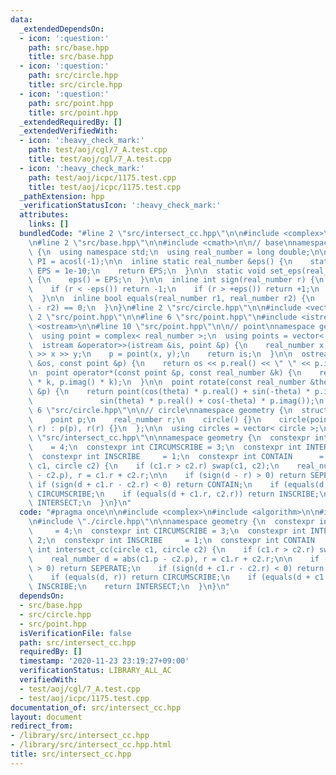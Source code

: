 ```yaml
---
data:
  _extendedDependsOn:
  - icon: ':question:'
    path: src/base.hpp
    title: src/base.hpp
  - icon: ':question:'
    path: src/circle.hpp
    title: src/circle.hpp
  - icon: ':question:'
    path: src/point.hpp
    title: src/point.hpp
  _extendedRequiredBy: []
  _extendedVerifiedWith:
  - icon: ':heavy_check_mark:'
    path: test/aoj/cgl/7_A.test.cpp
    title: test/aoj/cgl/7_A.test.cpp
  - icon: ':heavy_check_mark:'
    path: test/aoj/icpc/1175.test.cpp
    title: test/aoj/icpc/1175.test.cpp
  _pathExtension: hpp
  _verificationStatusIcon: ':heavy_check_mark:'
  attributes:
    links: []
  bundledCode: "#line 2 \"src/intersect_cc.hpp\"\n\n#include <complex>\n#include <algorithm>\n\
    \n#line 2 \"src/base.hpp\"\n\n#include <cmath>\n\n// base\nnamespace geometry\
    \ {\n  using namespace std;\n  using real_number = long double;\n\n  const real_number\
    \ PI = acosl(-1);\n\n  inline static real_number &eps() {\n    static real_number\
    \ EPS = 1e-10;\n    return EPS;\n  }\n\n  static void set_eps(real_number EPS)\
    \ {\n    eps() = EPS;\n  }\n\n  inline int sign(real_number r) {\n    set_eps(1e-10);\n\
    \    if (r < -eps()) return -1;\n    if (r > +eps()) return +1;\n    return 0;\n\
    \  }\n\n  inline bool equals(real_number r1, real_number r2) {\n    return sign(r1\
    \ - r2) == 0;\n  }\n}\n#line 2 \"src/circle.hpp\"\n\n#include <vector>\n\n#line\
    \ 2 \"src/point.hpp\"\n\n#line 6 \"src/point.hpp\"\n#include <istream>\n#include\
    \ <ostream>\n\n#line 10 \"src/point.hpp\"\n\n// point\nnamespace geometry {\n\
    \  using point = complex< real_number >;\n  using points = vector< point >;\n\n\
    \  istream &operator>>(istream &is, point &p) {\n    real_number x, y;\n    is\
    \ >> x >> y;\n    p = point(x, y);\n    return is;\n  }\n\n  ostream &operator<<(ostream\
    \ &os, const point &p) {\n    return os << p.real() << \" \" << p.imag();\n  }\n\
    \n  point operator*(const point &p, const real_number &k) {\n    return point(p.real()\
    \ * k, p.imag() * k);\n  }\n\n  point rotate(const real_number &theta, const point\
    \ &p) {\n    return point(cos(theta) * p.real() + sin(-theta) * p.imag(),\n  \
    \               sin(theta) * p.real() + cos(-theta) * p.imag());\n  }\n}\n#line\
    \ 6 \"src/circle.hpp\"\n\n// circle\nnamespace geometry {\n  struct circle {\n\
    \    point p;\n    real_number r;\n    circle() {}\n    circle(point p, real_number\
    \ r) : p(p), r(r) {}\n  };\n\n  using circles = vector< circle >;\n}\n#line 8\
    \ \"src/intersect_cc.hpp\"\n\nnamespace geometry {\n  constexpr int SEPERATE \
    \    = 4;\n  constexpr int CIRCUMSCRIBE = 3;\n  constexpr int INTERSECT    = 2;\n\
    \  constexpr int INSCRIBE     = 1;\n  constexpr int CONTAIN      = 0;\n  int intersect_cc(circle\
    \ c1, circle c2) {\n    if (c1.r > c2.r) swap(c1, c2);\n    real_number d = abs(c1.p\
    \ - c2.p), r = c1.r + c2.r;\n\n    if (sign(d - r) > 0) return SEPERATE;\n   \
    \ if (sign(d + c1.r - c2.r) < 0) return CONTAIN;\n    if (equals(d, r)) return\
    \ CIRCUMSCRIBE;\n    if (equals(d + c1.r, c2.r)) return INSCRIBE;\n    return\
    \ INTERSECT;\n  }\n}\n"
  code: "#pragma once\n\n#include <complex>\n#include <algorithm>\n\n#include \"./base.hpp\"\
    \n#include \"./circle.hpp\"\n\nnamespace geometry {\n  constexpr int SEPERATE\
    \     = 4;\n  constexpr int CIRCUMSCRIBE = 3;\n  constexpr int INTERSECT    =\
    \ 2;\n  constexpr int INSCRIBE     = 1;\n  constexpr int CONTAIN      = 0;\n \
    \ int intersect_cc(circle c1, circle c2) {\n    if (c1.r > c2.r) swap(c1, c2);\n\
    \    real_number d = abs(c1.p - c2.p), r = c1.r + c2.r;\n\n    if (sign(d - r)\
    \ > 0) return SEPERATE;\n    if (sign(d + c1.r - c2.r) < 0) return CONTAIN;\n\
    \    if (equals(d, r)) return CIRCUMSCRIBE;\n    if (equals(d + c1.r, c2.r)) return\
    \ INSCRIBE;\n    return INTERSECT;\n  }\n}\n"
  dependsOn:
  - src/base.hpp
  - src/circle.hpp
  - src/point.hpp
  isVerificationFile: false
  path: src/intersect_cc.hpp
  requiredBy: []
  timestamp: '2020-11-23 23:19:27+09:00'
  verificationStatus: LIBRARY_ALL_AC
  verifiedWith:
  - test/aoj/cgl/7_A.test.cpp
  - test/aoj/icpc/1175.test.cpp
documentation_of: src/intersect_cc.hpp
layout: document
redirect_from:
- /library/src/intersect_cc.hpp
- /library/src/intersect_cc.hpp.html
title: src/intersect_cc.hpp
---
```

